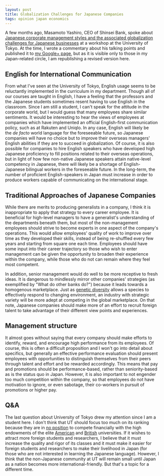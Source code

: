 ```yaml
---
layout: post
title: Globalization Challenges for Japanese Companies
tags: opinion japan economics
---
```


A few months ago, Masamoto Yashiro, CEO of Shinsei Bank, spoke about
[Japanese corporate management styles and the associated globalization
challenges for Japanese
businesses](http://www.fasol.com/2013/10/19/masamoto-yashiro/) at a
workshop at the University of Tokyo. At the time, I wrote a commentary
about his talking points and published it to [my Google+
page](https://plus.google.com/+MitchellAtlas), but as it is visible only
to those in my Japan-related circle, I am republishing a revised version
here.

<!--more-->

English for International Communication
---------------------------------------

From what I've seen at the University of Tokyo, English usage seems to
be reluctantly implemented in the curriculum in my department. Though
all of our courses are taught in English, I have a feeling that the
professors and the Japanese students sometimes resent having to use
English in the classroom. Since I am still a student, I can't speak for
the attitude in the corporate world, but I would guess that many
employees share similar sentiments. It would be interesting to hear the
views of employees at companies which have implemented an official
English-first communication policy, such as at Rakuten and Uniqlo. In
any case, English will likely be the *de facto* world language for the
foreseeable future, so Japanese companies will have no choice but to
improve their overseas managers' English abilities if they are to
succeed in globalization. Of course, it is also possible for companies
to hire English speakers who have developed high Japanese proficiency to
fill positions related to their overseas operations, but in light of how
few non-native Japanese speakers attain native-level competency in
Japanese, there will likely be a shortage of English-Japanese bilingual
workers in the foreseeable future. In the long-term, the number of
proficient English-speakers in Japan must increase in order to produce
workers capable of communicating on the international stage.

Traditional Approaches of Japanese Companies
--------------------------------------------

While there are merits to producing generalists in a company, I think it
is inappropriate to apply that strategy to every career employee. It is
beneficial for high-level managers to have a generalist's understanding
of the departments beneath them, but most of the non-management
employees should strive to become experts in one aspect of the company's
operations. This would allow employees' quality of work to improve over
time as they developed their skills, instead of being re-shuffled every
few years and starting from square one each time. Employees should have
some input into their career trajectory so those who wish to enter
management can be given the opportunity to broaden their experience
within the company, while those who do not can remain where they feel
most competent.

In addition, senior management would do well to be more receptive to
fresh ideas. It is dangerous to mindlessly mirror other companies'
strategies (as exemplified by "What do other banks do?") because it
leads towards a homogenous marketplace. Just as [genetic
diversity](https://en.wikipedia.org/wiki/Genetic_diversity) allows a
species to effectively respond to changing environment, an industry with
strategic variety will be more adept at competing in the global
marketplace. On that note, Japanese companies should make more of an
effort to recruit foreign talent to take advantage of their different
view points and experiences.

Management structure
--------------------

It almost goes without saying that every company should make efforts to
identify, reward, and encourage high performance from its employees. Of
course, this is often a difficult proposition and I won't go into detail
about specifics, but generally an effective performance evaluation
should present employees with opportunities to distinguish themselves
from their peers through talent and effort and be rewarded accordingly.
This means that pay and promotions should be performance-based, rather
than seniority-based as is the status quo in Japan. However, it is also
important to not engender too much competition within the company, so
that employees do not have motivation to ignore, or even sabotage, their
co-workers in pursuit of promotions or higher pay.

Q&A
---

The last question about University of Tokyo drew my attention since I am
a student here. I don't think that UT should focus too much on its
ranking because they are in [no
position](http://www.u-tokyo.ac.jp/en/about/data/finances.html) to
compete financially with the high endowments of the elite
[American](https://en.wikipedia.org/wiki/List_of_colleges_and_universities_in_the_United_States_by_endowment) and
[British](https://en.wikipedia.org/wiki/List_of_UK_universities_by_endowment)
universities. If it wishes to attract more foreign students and
researchers, I believe that it must increase the quality and rigor of
its classes and it must make it easier for foreign students and
researchers to make their livelihood in Japan (for those who are not
interested in learning the Japanese language). However, I think that the
non-Japanese community at UT will remain small until Japan as a nation
becomes more international-friendly. But that's a topic for a different
time.
